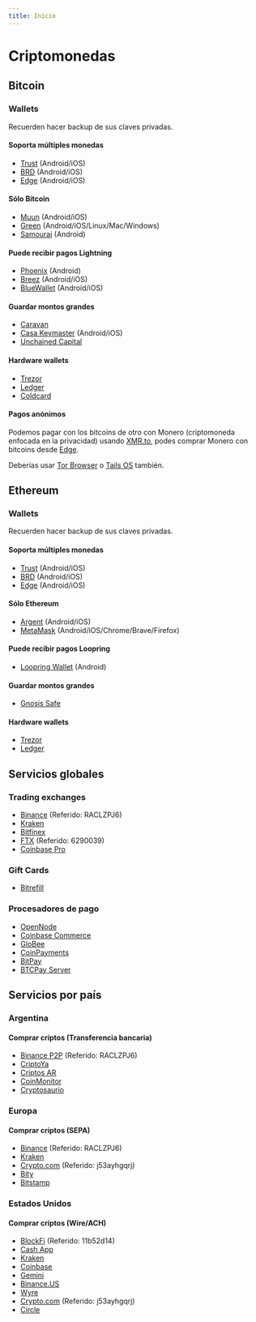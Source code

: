 ```yaml
---
title: Inicio
---
```


# Criptomonedas

## Bitcoin

### Wallets

Recuerden hacer backup de sus claves privadas.

#### Soporta múltiples monedas

- [Trust](https://trustwallet.com/) (Android/iOS)
- [BRD](https://brd.com/) (Android/iOS)
- [Edge](https://edge.app/) (Android/iOS)

#### Sólo Bitcoin

- [Muun](https://muun.com/) (Android/iOS)
- [Green](https://blockstream.com/green/) (Android/iOS/Linux/Mac/Windows)
- [Samourai](https://samouraiwallet.com/) (Android)

#### Puede recibir pagos Lightning

- [Phoenix](https://phoenix.acinq.co/) (Android)
- [Breez](https://breez.technology/) (Android/iOS)
- [BlueWallet](https://bluewallet.io/) (Android/iOS)

#### Guardar montos grandes

- [Caravan](https://unchained-capital.github.io/caravan)
- [Casa Keymaster](https://keys.casa/keymaster/) (Android/iOS)
- [Unchained Capital](https://unchained-capital.com/vaults/)

#### Hardware wallets

- [Trezor](https://trezor.io/)
- [Ledger](https://www.ledger.com/)
- [Coldcard](https://coldcardwallet.com/)

#### Pagos anónimos

Podemos pagar con los bitcoins de otro con Monero (criptomoneda enfocada en la privacidad) usando [XMR.to](https://xmr.to/), podes comprar Monero con bitcoins desde [Edge](https://edge.app/).

Deberías usar [Tor Browser](https://www.torproject.org/) o [Tails OS](https://tails.boum.org/) también.

## Ethereum

### Wallets

Recuerden hacer backup de sus claves privadas.

#### Soporta múltiples monedas

- [Trust](https://trustwallet.com/) (Android/iOS)
- [BRD](https://brd.com/) (Android/iOS)
- [Edge](https://edge.app/) (Android/iOS)

#### Sólo Ethereum

- [Argent](https://www.argent.xyz/) (Android/iOS)
- [MetaMask](https://metamask.io/) (Android/iOS/Chrome/Brave/Firefox)

#### Puede recibir pagos Loopring

- [Loopring Wallet](https://loopring.io/) (Android)

#### Guardar montos grandes

- [Gnosis Safe](https://gnosis-safe.io/)

#### Hardware wallets

- [Trezor](https://trezor.io/)
- [Ledger](https://www.ledger.com/)

## Servicios globales

### Trading exchanges

- [Binance](https://www.binance.com/en/register?ref=RACLZPJ6) (Referido: RACLZPJ6)
- [Kraken](https://www.kraken.com/)
- [Bitfinex](https://www.bitfinex.com/)
- [FTX](https://ftx.com/#a=6290039) (Referido: 6290039)
- [Coinbase Pro](https://pro.coinbase.com/)

### Gift Cards

- [Bitrefill](https://www.bitrefill.com/)

### Procesadores de pago

- [OpenNode](https://www.opennode.com/)
- [Coinbase Commerce](https://commerce.coinbase.com/)
- [GloBee](https://globee.com/)
- [CoinPayments](https://www.coinpayments.net/)
- [BitPay](https://bitpay.com/)
- [BTCPay Server](https://btcpayserver.org/)

## Servicios por país

### Argentina

#### Comprar criptos (Transferencia bancaria)

- [Binance P2P](https://www.binance.com/en/register?ref=RACLZPJ6) (Referido: RACLZPJ6)
- [CriptoYa](https://criptoya.com/)
- [Criptos AR](https://criptos.com.ar/)
- [CoinMonitor](https://coinmonitor.info/)
- [Cryptosaurio](https://www.cryptosaurio.com/)

### Europa

#### Comprar criptos (SEPA)

- [Binance](https://www.binance.com/en/register?ref=RACLZPJ6) (Referido: RACLZPJ6)
- [Kraken](https://www.kraken.com/)
- [Crypto.com](https://crypto.com/app/j53ayhgqrj) (Referido: j53ayhgqrj)
- [Bity](https://bity.com/)
- [Bitstamp](https://www.bitstamp.net/)

### Estados Unidos

#### Comprar criptos (Wire/ACH)

- [BlockFi](https://blockfi.com/?ref=11b52d14) (Referido: 11b52d14)
- [Cash App](https://cash.app/)
- [Kraken](https://www.kraken.com/)
- [Coinbase](https://www.coinbase.com/)
- [Gemini](https://www.gemini.com/)
- [Binance.US](https://www.binance.us/)
- [Wyre](https://www.sendwyre.com/)
- [Crypto.com](https://crypto.com/app/j53ayhgqrj) (Referido: j53ayhgqrj)
- [Circle](https://www.circle.com/)
